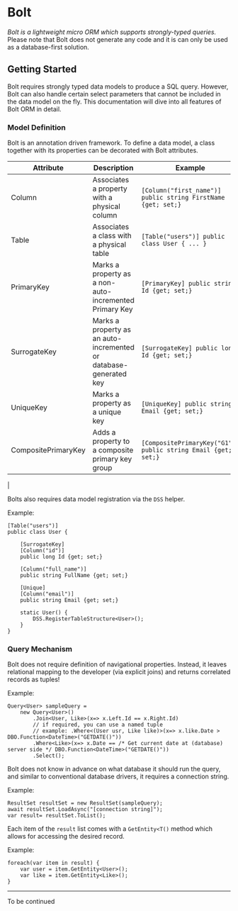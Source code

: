 # Bolt 
*Bolt is a lightweight micro ORM which supports strongly-typed queries.*  
Please note that Bolt does not generate any code and it is can only be used as a database-first solution. 

## Getting Started 
Bolt requires strongly typed data models to produce a SQL query. However, Bolt can also handle certain select parameters that cannot be included in the data model on the fly. This documentation will dive into all features of Bolt ORM in detail. 

### Model Definition
Bolt is an annotation driven framework. To define a data model, a class together with its properties can be decorated with Bolt attributes. 

|Attribute| Description  | Example
|--|--|--|
| Column | Associates a property with a physical column  | `[Column("first_name")] public string FirstName {get; set;}`
| Table| Associates a class with a physical table | `[Table("users")] public class User { ... }`
| PrimaryKey | Marks a property as a non-auto-incremented Primary Key| `[PrimaryKey] public string Id {get; set;}`
| SurrogateKey | Marks a property as an auto-incremented or database-generated key | `[SurrogateKey] public long Id {get; set;}`
|UniqueKey| Marks a property as a unique key | `[UniqueKey] public string Email {get; set;}`
|CompositePrimaryKey| Adds a property to a composite primary key group | `[CompositePrimaryKey("G1")] public string Email {get; set;}`
|

Bolts also requires data model registration via the `DSS` helper. 

Example: 

    [Table("users")]
    public class User {
	  
	    [SurrogateKey]
	    [Column("id")]
	    public long Id {get; set;}
	  
	    [Column("full_name")]
	    public string FullName {get; set;}
	  
	    [Unique]
	    [Column("email")]
	    public string Email {get; set;}

		static User() {
			DSS.RegisterTableStructure<User>();
		}
	} 

### Query Mechanism 
Bolt does not require definition of navigational properties. Instead, it leaves relational mapping to the developer (via explicit joins) and returns correlated records as tuples! 

Example: 

    Query<User> sampleQuery = 
	    new Query<User>()
		    .Join<User, Like>(x=> x.Left.Id == x.Right.Id)
		    // if required, you can use a named tuple
		    // example: .Where<(User usr, Like like)>(x=> x.like.Date > DBO.Function<DateTime>("GETDATE()"))
		    .Where<Like>(x=> x.Date == /* Get current date at (database) server side */ DBO.Function<DateTime>("GETDATE()"))
		    .Select();
Bolt does not know in advance on what database it should run the query, and similar to conventional database drivers, it requires a connection string. 

Example: 

    ResultSet resultSet = new ResultSet(sampleQuery);
    await resultSet.LoadAsync("[connection string]");
    var result= resultSet.ToList();
Each item of the `result` list comes with a `GetEntity<T()` method which allows for accessing the desired record. 

Example: 

    foreach(var item in result) {
	    var user = item.GetEntity<User>();
	    var like = item.GetEntity<Like>();
	}

---
To be continued

 

